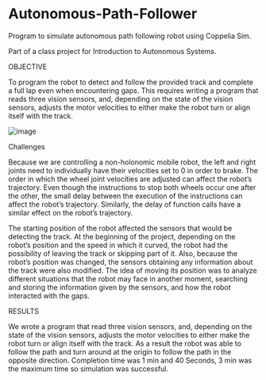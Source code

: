 # Autonomous-Path-Follower
Program to simulate autonomous path following robot using Coppelia Sim. 

Part of a class project for Introduction to Autonomous Systems. 

OBJECTIVE 

To program the robot to detect and follow the provided track and complete a full lap
even when encountering gaps. This requires writing a program that reads three vision
sensors, and, depending on the state of the vision sensors, adjusts the motor velocities
to either make the robot turn or align itself with the track.

![image](https://user-images.githubusercontent.com/115327300/194683358-367eadb1-acd7-44db-917e-53f2dfac4095.png)

Challenges

Because we are controlling a non-holonomic mobile robot, the left and
right joints need to individually have their velocities set to 0 in order to
brake. The order in which the wheel joint velocities are adjusted can affect
the robot’s trajectory. Even though the instructions to stop both wheels
occur one after the other, the small delay between the execution of the
instructions can affect the robot’s trajectory. Similarly, the delay of
function calls have a similar effect on the robot’s trajectory.

The starting position of the robot affected the sensors that would be
detecting the track. At the beginning of the project, depending on the
robot’s position and the speed in which it curved, the robot had the
possibility of leaving the track or skipping part of it. Also, because the
robot’s position was changed, the sensors obtaining any information about
the track were also modified. The idea of moving its position was to analyze 
different situations that the robot may face in another moment,
searching and storing the information given by the sensors, and how the
robot interacted with the gaps.

RESULTS

We wrote a program that read three vision
sensors, and, depending on the state of the vision sensors, adjusts the motor velocities
to either make the robot turn or align itself with the track. 
As a result the robot was able to follow the path and turn around at the origin to follow the path in the opposite direction. 
Completion time was 1 min and 40 Seconds, 3 min was the maximum time so simulation was successful. 
